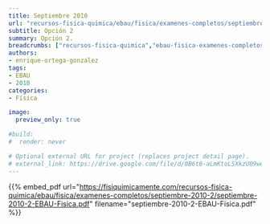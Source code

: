 ```yaml
---
title: Septiembre 2010
url: "recursos-fisica-quimica/ebau/fisica/examenes-completos/septiembre-2010-2"
subtitle: Opción 2
summary: Opción 2.
breadcrumbs: ["recursos-fisica-quimica","ebau-fisica-examenes-completos"]
authors:
- enrique-ortega-gonzalez
tags:
- EBAU
- 2010
categories:
- Física

image:
  preview_only: true

#build:
#  render: never

# Optional external URL for project (replaces project detail page).
# external_link: https://drive.google.com/file/d/0B6t6-aLmKtoLSXkzU09wekljTTQ/view
---
```


{{% embed_pdf url="https://fisiquimicamente.com/recursos-fisica-quimica/ebau/fisica/examenes-completos/septiembre-2010-2/septiembre-2010-2-EBAU-Fisica.pdf" filename="septiembre-2010-2-EBAU-Fisica.pdf" %}}